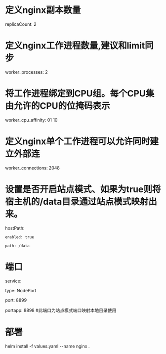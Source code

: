 # 定义nginx副本数量
  replicaCount: 2
# 定义nginx工作进程数量,建议和limit同步
  worker_processes: 2
# 将工作进程绑定到CPU组。每个CPU集由允许的CPU的位掩码表示
  worker_cpu_affinity: 01 10
# 定义nginx单个工作进程可以允许同时建立外部连
  worker_connections: 2048
# 设置是否开启站点模式、如果为true则将宿主机的/data目录通过站点模式映射出来。
  hostPath:
  
    enabled: true
    
    path: /data
# 端口
service:

  type: NodePort
  
  port: 8899
  
  portapp: 8898  #此端口为站点模式端口映射本地目录使用
# 部署
  helm install -f values.yaml --name nginx .
